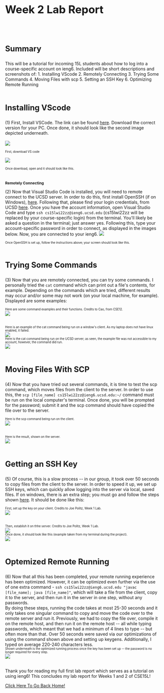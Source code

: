 <h1 style="font-size:35px;">Week 2 Lab Report</h1>
<br>
<br>
<h3 style="font-size:25px;">Summary</h3>
This will be a tutorial for incoming 15L students about how to log into a course-specific account on ieng6. Included will be short descriptions and screenshots of:
1. Installing VScode
2. Remotely Connecting
3. Trying Some Commands
4. Moving Files with scp
5. Setting an SSH Key
6. Optimizing Remote Running

<br>
<br> 
<h3 style="font-size:25px;">Installing VScode</h3>
(1) First, Install VSCode. The link can be found <a href="https://code.visualstudio.com/download">here</a>. Download the correct version for your PC. Once done, it should look like the second image depicted underneath. <br>
<br>
<img src="DownloadVSCode.png">


<sub><sup>First, download VS code</sup></sub>

<img src="VisualStudioCode.png">


<sub><sup>Once download, open and it should look like this.</sup></sub>
<br>
<br>

<h3 style="font-size:12px;">Remotely Connecting</h3>
(2) Now that Visual Studio Code is installed, you will need to remote connect to the UCSD server. In order to do this, first install OpenSSH (if on Windows), <a href="https://docs.microsoft.com/en-us/windows-server/administration/openssh/openssh_install_firstuse">here</a>. Following that, please find your login credentials, from UCSD <a href="https://sdacs.ucsd.edu/~icc/index.php">here</a>. Once you have the account information, open Visual Studio Code and type <code>ssh cs15lwi22zz@ieng6.ucsd.edu</code> (cs15lwi22zz will be replaced by your course-specific login) from the terminal. You'll likely be asked a question in the terminal; just answer yes. Following this, type your account-specific password in order to connect, as displayed in the images below. Now, you are connected to your ieng6.

<img src="RemoteConnected.png">


<sub><sup>Once OpenSSH is set up, follow the instructions above; your screen should look like this.</sup></sub>
<br>
<br>

<h3 style="font-size:25px;">Trying Some Commands</h3>
(3) Now that you are remotely connected, you can try some commands. I personally tried the <code>cat</code> command which can print out a file's contents, for example. Depending on the commands which are tried, different results may occur and/or some may not work (on your local machine, for example). Displayed are some examples:


<sub><sup>Here are some command examples and their functions. Credits to Cao, from CSE12.</sup></sub>
<br/>
<img src="CommandExamples.png">

<br>
<sub><sup>Here is an example of the cat command being run on a window's client. As my laptop does not have linux enabled, it failed.</sup></sub>
<br>
<img src="CatCommandOnClient.png">
<br>
<sub><sup>Here is the cat command being run on the UCSD server; as seen, the example file was not accessible to my account, however, the command did run.</sup></sub>
<br>
<img src="CatCommandOnServer.png">
<br>
<br>

<h3 style="font-size:25px;">Moving Files With SCP</h3>
(4) Now that you have tried out several commands, it is time to test the scp command, which moves files from the client to the server. In order to use this, the <code>scp [file_name] cs15lwi22zz@ieng6.ucsd.edu:~/</code> command must be run on the local computer's terminal. Once done, you will be prompted for the password; submit it and the scp command should have copied the file over to the server.

<sub><sup>Here is the scp command being run on the client.</sup></sub>
<br/>
<img src="SCPCompletedOnClient.png">

<br>
<sub><sup>Here is the result, shown on the server.</sup></sub>
<br/>
<img src="SCPCompletedOnServer.png">
<br>
<br>

<h3 style="font-size:25px;">Getting an SSH Key</h3>
(5) Of course, this is a slow process -- in our group, it took over 50 seconds to copy files from the client to the server. In order to speed it up, we set up SSH keys, which can quickly allow logging into the server via local, saved files. If on windows, there is an extra step; you must go and follow the steps shown <a href="https://docs.microsoft.com/en-us/windows-server/administration/openssh/openssh_keymanagement#user-key-generation">here</a>. It should be done like this:

<sub><sup>First, set up the key on your client. Credits to Joe Politz, Week 1 Lab.</sup></sub>
<br/>
<img src="CreateKeyOnClient.png">

<br>
<sub><sup>Then, establish it on thhe server. Credits to Joe Politz, Week 1 Lab.</sup></sub>
<br/>
<img src="CreateKeyOnServer.png">

<br>
<sub><sup>Once done, it should look like this (example taken from my terminal during the project).</sup></sub>
<br/>
<img src="SSHKeygen.png">
<br>
<br>

<h3 style="font-size:25px;">Optemized Remote Running</h3>
(6) Now that all this has been completed, your remote running experience has been optimized. However, it can be optimized even further via the use of one extra command - <code>ssh cs15lwi22zz@ieng6.ucsd.edu "javac [file_name]; java [file_name]"</code>, which will take a file from the client, copy it to the server, and then run it in the server in one step, without any passwords. 
<div>
<div>
By doing these steps, running the code takes at most 25-30 seconds and it only takes one singular command to copy and move the code over to the remote server and run it. Previously, we had to copy the file over, compile it on the remote host, and then run it on the remote host -- all while typing passwords, which meant that we had a minimum of 4 lines to type -- but often more than that. Over 50 seconds were saved via our optimizations of using the command shown above and setting up keygens. Additionally, I typed on average 220-240 characters less.
<div>
<sub><sup>Shown underneath is the optimized running process once the key has been set up -- the password is no longer required for every step.</sup></sub>
<br/>
<img src="OptimizedRun.png">

<br>
<br>

Thank you for reading my full first lab report which serves as a tutorial on using ieng6! This concludes my lab report for Weeks 1 and 2 of CSE15L! 

<a href="https://lasteternity.github.io/cse15l-lab-reports/">Click Here To Go Back Home!</a>
